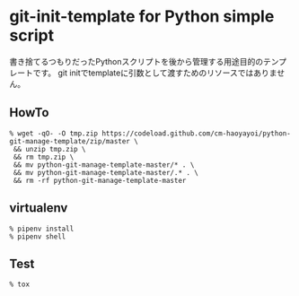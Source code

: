 # git-init-template for Python simple script

書き捨てるつもりだったPythonスクリプトを後から管理する用途目的のテンプレートです。
git initでtemplateに引数として渡すためのリソースではありません。

## HowTo
```
% wget -qO- -O tmp.zip https://codeload.github.com/cm-haoyayoi/python-git-manage-template/zip/master \
 && unzip tmp.zip \
 && rm tmp.zip \
 && mv python-git-manage-template-master/* . \
 && mv python-git-manage-template-master/.* . \
 && rm -rf python-git-manage-template-master
```

## virtualenv
```
% pipenv install
% pipenv shell
```

## Test
```
% tox
```

